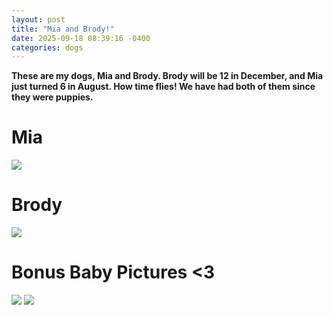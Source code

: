 ```yaml
---
layout: post
title: "Mia and Brody!"
date: 2025-09-18 08:39:16 -0400
categories: dogs
---
```


**These are my dogs, Mia and Brody. Brody will be 12 in December, and Mia just turned 6 in August. How time flies! We have had both of them since they were puppies.**

# Mia
<img src="{{https://dianabax.github.io/test-jekyll-20250915}}/assets/img/dog-05.png">

# Brody
<img src="{{https://dianabax.github.io/test-jekyll-20250915}}/assets/img/dog-02.png">

# Bonus Baby Pictures <3
<img src="{{https://dianabax.github.io/test-jekyll-20250915}}/assets/img/dog-06.jpg">

<img src="{{https://dianabax.github.io/test-jekyll-20250915}}/assets/img/dog-07.jpg">